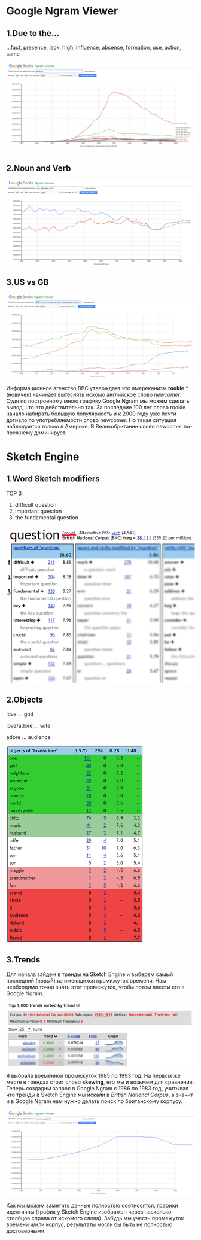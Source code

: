 # Google Ngram Viewer
## 1.Due to the...
...fact, presence, lack, high, influence, absence, formation, use, action, same

![Due to the...](https://github.com/Gultseva/hw6/blob/master/pics/due%20to%20the.jpg)

## 2.Noun and Verb

![Drink](https://github.com/Gultseva/hw6/blob/master/pics/Drink.jpg)

## 3.US vs GB

![USvsGB](https://github.com/Gultseva/hw6/blob/master/pics/UsGb.jpg)

Информационное агенство BBC утверждает что амереканизм **rookie** *(новичек) начинает вытеснять искомо английское слово *newcomer*. Судя по построеному мною графику Google Ngram мы можем сделать вывод, что это действительно так. За последние 100 лет слово rookie начало набирать большую популярность и к 2000 году уже почти догнало по употребляемости слово newcomer. Но такая ситуация наблюдается только в Америке. В Великобритании слово newcomer по-прежнему доминирует.


# Sketch Engine
## 1.Word Sketch modifiers
TOP 3
1. difficult question
2. important question
3. the fundamental question

![question](https://github.com/Gultseva/hw6/blob/master/pics/question.jpg)

## 2.Objects

love ... god

love/adore ... wife

adore ... audience

![Objects](https://github.com/Gultseva/hw6/blob/master/pics/Objects.jpg)

## 3.Trends

Для начала зайдем в тренды на Sketch Engine и выберем самый последний (новый) из имеющихся промижуток времени. Нам необходимо точно знать этот промежуток, чтобы потом ввести его в Google Ngram.

![Trend](https://github.com/Gultseva/hw6/blob/master/pics/Trend.jpg)

Я выбрала временной промежуток 1985 по 1993 год. На первом же месте в трендах стоит слово **skewing**, его мы и возьмем для сравнения. Теперь создадим запрос в Google Ngram с 1986 по 1983 год, учитывая что тренды в Sketch Engine мы искали в *British National Corpus*, а значит и в Google Ngram нам нужно делать поиск по британскому корпусу.

![skewing](https://github.com/Gultseva/hw6/blob/master/pics/skewing.jpg)

Как мы можем заметить данные полностью соотносятся, графики идентичны (график у Sketch Engine изображен через насколько столбцов справа от искомого слова). Забудь мы учесть промежуток времени и/или корпус, результаты могли бы быть не полностью достоверными.




